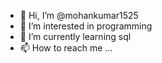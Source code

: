 - 👋 Hi, I’m @mohankumar1525
- 👀 I’m interested in programming
- 🌱 I’m currently learning sql
- 📫 How to reach me ...

<!---
mohankumar1525/mohankumar1525 is a ✨ special ✨ repository because its `README.md` (this file) appears on your GitHub profile.
You can click the Preview link to take a look at your changes.
--->
